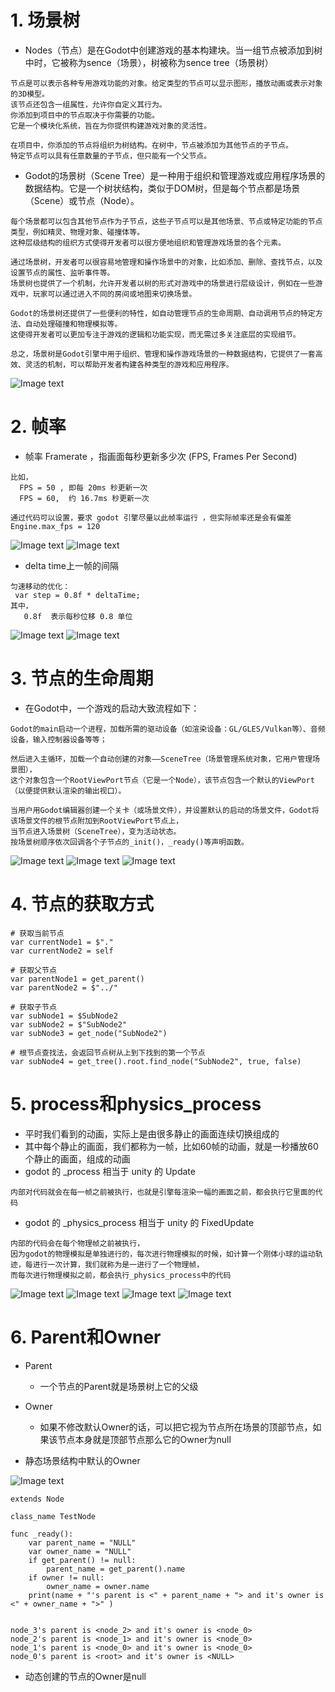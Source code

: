 # 1. 场景树

- Nodes（节点）是在Godot中创建游戏的基本构建块。当一组节点被添加到树中时，它被称为sence（场景），树被称为sence tree（场景树）

```
节点是可以表示各种专用游戏功能的对象。给定类型的节点可以显示图形，播放动画或表示对象的3D模型。
该节点还包含一组属性，允许你自定义其行为。
你添加到项目中的节点取决于你需要的功能。
它是一个模块化系统，旨在为你提供构建游戏对象的灵活性。

在项目中，你添加的节点将组织为树结构。在树中，节点被添加为其他节点的子节点。
特定节点可以具有任意数量的子节点，但只能有一个父节点。
```

- Godot的场景树（Scene Tree）是一种用于组织和管理游戏或应用程序场景的数据结构。它是一个树状结构，类似于DOM树，但是每个节点都是场景（Scene）或节点（Node）。
```
每个场景都可以包含其他节点作为子节点，这些子节点可以是其他场景、节点或特定功能的节点类型，例如精灵、物理对象、碰撞体等。
这种层级结构的组织方式使得开发者可以很方便地组织和管理游戏场景的各个元素。

通过场景树，开发者可以很容易地管理和操作场景中的对象，比如添加、删除、查找节点，以及设置节点的属性、监听事件等。
场景树也提供了一个机制，允许开发者以树的形式对游戏中的场景进行层级设计，例如在一些游戏中，玩家可以通过进入不同的房间或地图来切换场景。

Godot的场景树还提供了一些便利的特性，如自动管理节点的生命周期、自动调用节点的特定方法、自动处理碰撞和物理模拟等。
这使得开发者可以更加专注于游戏的逻辑和功能实现，而无需过多关注底层的实现细节。

总之，场景树是Godot引擎中用于组织、管理和操作游戏场景的一种数据结构，它提供了一套高效、灵活的机制，可以帮助开发者构建各种类型的游戏和应用程序。
```
![Image text](image/scene-tree.png)

# 2. 帧率

- 帧率 Framerate ，指画面每秒更新多少次 (FPS, Frames Per Second)

```
比如，
  FPS = 50 , 即每 20ms 秒更新一次
  FPS = 60,  约 16.7ms 秒更新一次

通过代码可以设置，要求 godot 引擎尽量以此帧率运行 ，但实际帧率还是会有偏差
Engine.max_fps = 120
```

![Image text](image/场景循环.png)
![Image text](image/场景帧.png)

- delta time上一帧的间隔

```
匀速移动的优化：
 var step = 0.8f * deltaTime;
其中，
   0.8f  表示每秒位移 0.8 单位
```

![Image text](image/delta.png)
![Image text](image/delta-1.png)

# 3. 节点的生命周期

- 在Godot中，一个游戏的启动大致流程如下：

```
Godot的main启动一个进程，加载所需的驱动设备（如渲染设备：GL/GLES/Vulkan等）、音频设备，输入控制器设备等等；

然后进入主循环，加载一个自动创建的对象——SceneTree（场景管理系统对象，它用户管理场景图），
这个对象包含一个RootViewPort节点（它是一个Node），该节点包含一个默认的ViewPort（以便提供默认渲染的输出视口）。

当用户用Godot编辑器创建一个关卡（或场景文件），并设置默认的启动的场景文件，Godot将该场景文件的根节点附加到RootViewPort节点上，
当节点进入场景树（SceneTree），变为活动状态。
按场景树顺序依次回调各个子节点的_init()，_ready()等声明函数。
```

![Image text](image/godot_process.jpg)
![Image text](image/godot_node.jpg)
![Image text](image/godot_lifecycle.jpg)

# 4. 节点的获取方式

```
# 获取当前节点
var currentNode1 = $"."
var currentNode2 = self

# 获取父节点
var parentNode1 = get_parent()
var parentNode2 = $"../"

# 获取子节点
var subNode1 = $SubNode2
var subNode2 = $"SubNode2"
var subNode3 = get_node("SubNode2")

# 根节点查找法，会返回节点树从上到下找到的第一个节点
var subNode4 = get_tree().root.find_node("SubNode2", true, false)
```

# 5. process和physics_process

- 平时我们看到的动画，实际上是由很多静止的画面连续切换组成的
- 其中每个静止的画面，我们都称为一帧，比如60帧的动画，就是一秒播放60个静止的画面，组成的动画
- godot 的 _process 相当于 unity 的 Update

```
内部对代码就会在每一帧之前被执行，也就是引擎每渲染一幅的画面之前，都会执行它里面的代码
```

- godot 的 _physics_process 相当于 unity 的 FixedUpdate

```
内部的代码会在每个物理帧之前被执行，
因为godot的物理模拟是单独进行的，每次进行物理模拟的时候，如计算一个刚体小球的运动轨迹，每进行一次计算，我们就称为是一进行了一个物理帧，
而每次进行物理模拟之前，都会执行_physics_process中的代码
```

![Image text](image/process.png)
![Image text](image/process-1.png)
![Image text](image/physics.png)
![Image text](image/physics-1.png)

# 6. Parent和Owner

- Parent
    - 一个节点的Parent就是场景树上它的父级

- Owner
    - 如果不修改默认Owner的话，可以把它视为节点所在场景的顶部节点，如果该节点本身就是顶部节点那么它的Owner为null


- 静态场景结构中默认的Owner

![Image text](image/owner01.png)

```
extends Node

class_name TestNode

func _ready():
	var parent_name = "NULL"
	var owner_name = "NULL"
	if get_parent() != null:
		parent_name = get_parent().name
	if owner != null:
		owner_name = owner.name
	print(name + "'s parent is <" + parent_name + "> and it's owner is <" + owner_name + ">" )
	
```

```
node_3's parent is <node_2> and it's owner is <node_0>
node_2's parent is <node_1> and it's owner is <node_0>
node_1's parent is <node_0> and it's owner is <node_0>
node_0's parent is <root> and it's owner is <NULL>
```

- 动态创建的节点的Owner是null